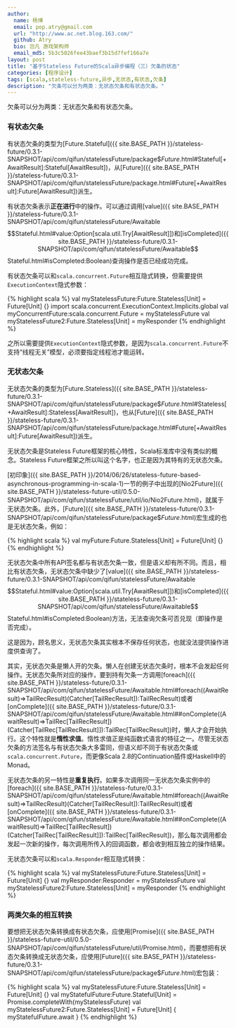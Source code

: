 ```yaml
---
author:
  name: 杨博
  email: pop.atry@gmail.com
  url: "http://www.ac.net.blog.163.com/"
  github: Atry
  bio: 岂凡 游戏架构师
  email_md5: 5b3c5026fee43baef3b15d7fef166a7e
layout: post
title: "基于Stateless Future的Scala异步编程（三）欠条的状态"
categories: [程序设计]
tags: [scala,stateless-future,异步,无状态,有状态,欠条]
description: "欠条可以分为两类：无状态欠条和有状态欠条。"
---
```


欠条可以分为两类：无状态欠条和有状态欠条。

### 有状态欠条

有状态欠条的类型为[Future.Stateful]({{ site.BASE_PATH }}/stateless-future/0.3.1-SNAPSHOT/api/com/qifun/statelessFuture/package$$Future$.html#Stateful[+AwaitResult]:Stateful[AwaitResult])，从[Future]({{ site.BASE_PATH }}/stateless-future/0.3.1-SNAPSHOT/api/com/qifun/statelessFuture/package.html#Future[+AwaitResult]:Future[AwaitResult])派生。

有状态欠条表示**正在进行**中的操作。可以通过调用[value]({{ site.BASE_PATH }}/stateless-future/0.3.1-SNAPSHOT/api/com/qifun/statelessFuture/Awaitable$$Stateful.html#value:Option[scala.util.Try[AwaitResult]])和[isCompleted]({{ site.BASE_PATH }}/stateless-future/0.3.1-SNAPSHOT/api/com/qifun/statelessFuture/Awaitable$$Stateful.html#isCompleted:Boolean)查询操作是否已经成功完成。

有状态欠条可以和`scala.concurrent.Future`相互隐式转换，但需要提供`ExecutionContext`隐式参数：

{% highlight scala %}
val myStatelessFuture:Future.Stateless[Unit] = Future[Unit] {}
import scala.concurrent.ExecutionContext.Implicits.global
val myConcurrentFuture:scala.concurrent.Future = myStatelessFuture
val myStatelessFuture2:Future.Stateless[Unit] = myResponder
{% endhighlight %}

之所以需要提供`ExecutionContext`隐式参数，是因为`scala.concurrent.Future`不支持“线程无关”模型，必须要指定线程池才能运转。

### 无状态欠条

无状态欠条的类型为[Future.Stateless]({{ site.BASE_PATH }}/stateless-future/0.3.1-SNAPSHOT/api/com/qifun/statelessFuture/package$$Future$.html#Stateless[+AwaitResult]:Stateless[AwaitResult])，也从[Future]({{ site.BASE_PATH }}/stateless-future/0.3.1-SNAPSHOT/api/com/qifun/statelessFuture/package.html#Future[+AwaitResult]:Future[AwaitResult])派生。

无状态欠条是Stateless Future框架的核心特性，Scala标准库中没有类似的概念。Stateless Future框架之所以叫这个名字，也正是因为其特有的无状态欠条。

[初印象]({{ site.BASE_PATH }}/2014/06/26/stateless-future-based-asynchronous-programming-in-scala-1)一节的例子中出现的[Nio2Future]({{ site.BASE_PATH }}/stateless-future-util/0.5.0-SNAPSHOT/api/com/qifun/statelessFuture/util/io/Nio2Future.html)，就属于无状态欠条。此外，[Future]({{ site.BASE_PATH }}/stateless-future/0.3.1-SNAPSHOT/api/com/qifun/statelessFuture/package$$Future$.html)宏生成的也是无状态欠条，例如：

{% highlight scala %}
val myFuture:Future.Stateless[Unit] = Future[Unit] {}
{% endhighlight %}

无状态欠条中所有API签名都与有状态欠条一致，但是语义却有所不同。而且，相比有状态欠条，无状态欠条中缺少了[value]({{ site.BASE_PATH }}/stateless-future/0.3.1-SNAPSHOT/api/com/qifun/statelessFuture/Awaitable$$Stateful.html#value:Option[scala.util.Try[AwaitResult]])和[isCompleted]({{ site.BASE_PATH }}/stateless-future/0.3.1-SNAPSHOT/api/com/qifun/statelessFuture/Awaitable$$Stateful.html#isCompleted:Boolean)方法，无法查询欠条可否兑现（即操作是否完成）。

这是因为，顾名思义，无状态欠条其实根本不保存任何状态，也就没法提供操作进度供查询了。

其实，无状态欠条是懒人开的欠条。懒人在创建无状态欠条时，根本不会发起任何操作。无状态欠条所对应的操作，要到持有欠条一方调用[foreach]({{ site.BASE_PATH }}/stateless-future/0.3.1-SNAPSHOT/api/com/qifun/statelessFuture/Awaitable.html#foreach((AwaitResult)⇒TailRecResult)(Catcher[TailRecResult]):TailRecResult)或者[onComplete]({{ site.BASE_PATH }}/stateless-future/0.3.1-SNAPSHOT/api/com/qifun/statelessFuture/Awaitable.html##onComplete((AwaitResult)⇒TailRec[TailRecResult])(Catcher[TailRec[TailRecResult]]):TailRec[TailRecResult])时，懒人才会开始执行。这个特性就是**惰性求值**。惰性求值正是纯函数式语言的特征之一。尽管无状态欠条的方法签名与有状态欠条大多雷同，但语义却不同于有状态欠条或`scala.concurrent.Future`，而更像Scala 2.8的Continuation插件或Haskell中的Monad。

无状态欠条的另一特性是**重复执行**。如果多次调用同一无状态欠条实例中的[foreach]({{ site.BASE_PATH }}/stateless-future/0.3.1-SNAPSHOT/api/com/qifun/statelessFuture/Awaitable.html#foreach((AwaitResult)⇒TailRecResult)(Catcher[TailRecResult]):TailRecResult)或者[onComplete]({{ site.BASE_PATH }}/stateless-future/0.3.1-SNAPSHOT/api/com/qifun/statelessFuture/Awaitable.html##onComplete((AwaitResult)⇒TailRec[TailRecResult])(Catcher[TailRec[TailRecResult]]):TailRec[TailRecResult])，那么每次调用都会发起一次新的操作，每次调用所传入的回调函数，都会收到相互独立的操作结果。

无状态欠条可以和`scala.Responder`相互隐式转换：

{% highlight scala %}
val myStatelessFuture:Future.Stateless[Unit] = Future[Unit] {}
val myResponder:Responder = myStatelessFuture
val myStatelessFuture2:Future.Stateless[Unit] = myResponder
{% endhighlight %}

### 两类欠条的相互转换

要想把无状态欠条转换成有状态欠条，应使用[Promise]({{ site.BASE_PATH }}/stateless-future-util/0.5.0-SNAPSHOT/api/com/qifun/statelessFuture/util/Promise.html)，而要想把有状态欠条转换成无状态欠条，应使用[Future]({{ site.BASE_PATH }}/stateless-future/0.3.1-SNAPSHOT/api/com/qifun/statelessFuture/package$$Future$.html)宏包装：

{% highlight scala %}
val myStatelessFuture:Future.Stateless[Unit] = Future[Unit] {}
val myStatefulFuture:Future.Stateful[Unit] = Promise.completeWith(myStatelessFuture)
val myStatelessFuture2:Future.Stateless[Unit] = Future[Unit] { myStatefulFuture.await }
{% endhighlight %}


